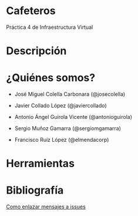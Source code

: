 Cafeteros
=========

Práctica 4 de Infraestructura Virtual

Descripción
============


¿Quiénes somos?
===============

- José Miguel Colella Carbonara (@josecolella)

- Javier Collado López (@javiercollado)

- Antonio Ángel Guirola Vicente (@antonioguirola)

- Sergio Muñoz Gamarra (@sergiomgamarra)

- Francisco Ruíz López (@elmendacorp)

Herramientas
============





Bibliografía
============
[Como enlazar mensajes a issues][1]



[1]: http://stackoverflow.com/questions/1687262/link-to-github-issue-number-with-commit-message



